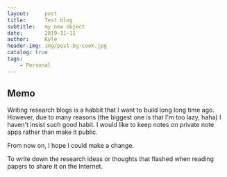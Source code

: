 ```yaml
---
layout:     post
title:      Test blog
subtitle:   my new object
date:       2019-11-11
author:     Kyle
header-img: img/post-bg-cook.jpg
catalog: true
tags:
    - Personal
---
```


## Memo
Writing research blogs is a habbit that I want to build long long time ago. However, due to many reasons (the biggest one is that I'm too lazy, haha) I haven't insist such good habit. I would like to keep notes on private note apps rather than make it public. 

From now on, I hope I could make a change.

To write down the research ideas or thoughts that flashed when reading papers to share it on the Internet.
 

